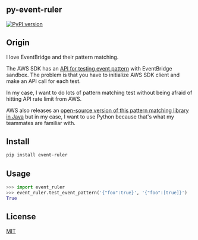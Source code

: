 py-event-ruler
--------------

[![PyPI version](https://badge.fury.io/py/event-ruler.svg)](https://badge.fury.io/py/event-ruler)

## Origin

I love EventBridge and their pattern matching.

The AWS SDK has an [API for testing event pattern](https://docs.aws.amazon.com/eventbridge/latest/APIReference/API_TestEventPattern.html) with EventBridge sandbox. The problem is that you have to initialize AWS SDK client and make an API call for each test.

In my case, I want to do lots of pattern matching test without being afraid of hitting API rate limit from AWS.

AWS also releases an [open-source version of this pattern matching library in Java](https://github.com/aws/event-ruler) but in my case, I want to use Python because that's what my teammates are familiar with.

## Install

```sh
pip install event-ruler
```

## Usage

```python
>>> import event_ruler
>>> event_ruler.test_event_pattern('{"foo":true}', '{"foo":[true]}')
True
```

## License

[MIT](./LICENSE)